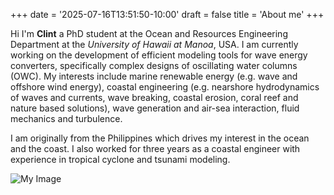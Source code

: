 +++
date = '2025-07-16T13:51:50-10:00'
draft = false
title = 'About me'
+++
<!-- ## Introduction -->

Hi I'm **Clint** a PhD student at the Ocean and Resources Engineering Department at the *University of Hawaii at Manoa*, USA. I am currently working on the development of efficient modeling tools for wave energy converters, specifically complex designs of oscillating water columns (OWC). 
My interests include marine renewable energy (e.g. wave and offshore wind energy), coastal engineering (e.g. nearshore hydrodynamics of waves and currents, wave breaking, coastal erosion, coral reef and nature based solutions), wave generation and air-sea interaction, fluid mechanics and turbulence. 

I am originally from the Philippines which drives my interest in the ocean and the coast. 
I also worked for three years as a coastal engineer with experience in tropical cyclone and tsunami modeling. 

![My Image](/images/portrait.png)
